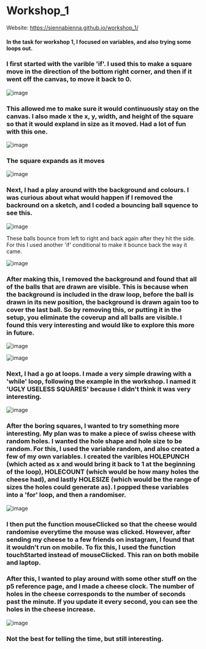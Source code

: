 # Workshop_1
Website: https://siennabienna.github.io/workshop_1/ 

#### In the task for workshop 1, I focused on variables, and also trying some loops out.

### I first started with the varible 'if'. I used this to make a square move in the direction of the bottom right corner, and then if it went off the canvas, to move it back to 0. 

![image](https://github.com/user-attachments/assets/59665f9f-20c1-4e86-b13f-45a1fabe7e2b)

### This allowed me to make sure it would continuously stay on the canvas. I also made x the x, y, width, and height of the square so that it would expland in size as it moved. Had a lot of fun with this one.

![image](https://github.com/user-attachments/assets/200b086a-a9a6-4020-8b78-6620b7825b6c)

### The square expands as it moves

![image](https://github.com/user-attachments/assets/4acd0e34-475f-4a28-9295-394650a555db)

### Next, I had a play around with the background and colours. I was curious about what would happen if I removed the backround on a sketch, and I coded a bouncing ball squence to see this.

![image](https://github.com/user-attachments/assets/7e1a6757-8585-4451-bfb1-d34925ecac9f)

These balls bounce from left to right and back again after they hit the side. For this I used another 'if' conditional to make it bounce back the way it came. 

![image](https://github.com/user-attachments/assets/6391d7cc-37cf-4515-8480-d6a6c7cfa5a0)

### After making this, I removed the background and found that all of the balls that are drawn are visible. This is because when the background is included in the draw loop, before the ball is drawn in its new position, the background is drawn again too to cover the last ball. So by removing this, or putting it in the setup, you eliminate the coverup and all balls are visible. I found this very interesting and would like to explore this more in future.

![image](https://github.com/user-attachments/assets/befdd400-236f-489c-bc2c-cc8ce462864d)

![image](https://github.com/user-attachments/assets/c5c4d7a8-33cf-4d3b-8178-9370b194c9ef)

### Next, I had a go at loops. I made a very simple drawing with a 'while' loop, following the example in the workshop. I named it 'UGLY USELESS SQUARES' because I didn't think it was very interesting.

![image](https://github.com/user-attachments/assets/2988e126-c019-4175-8224-ee181eb85c5b)

### After the boring squares, I wanted to try something more interesting. My plan was to make a piece of swiss cheese with random holes. I wanted the hole shape and hole size to be random. For this, I used the variable random, and also created a few of my own variables. I created the varibles HOLEPUNCH (which acted as x and would bring it back to 1 at the beginning of the loop), HOLECOUNT (which would be how many holes the cheese had), and lastly HOLESIZE (which would be the range of sizes the holes could generate as). I popped these variables into a 'for' loop, and then a randomiser. 

![image](https://github.com/user-attachments/assets/57e6362e-ef5f-47ee-85a6-b9f1b210eb00)

### I then put the function mouseClicked so that the cheese would randomise everytime the mouse was clicked. However, after sending my cheese to a few friends on instagram, I found that it wouldn't run on mobile. To fix this, I used the function touchStarted instead of mouseClicked. This ran on both mobile and laptop.

### After this, I wanted to play around with some other stuff on the p5 reference page, and I made a cheese clock. The number of holes in the cheese corresponds to the number of seconds past the minute. If you update it every second, you can see the holes in the cheese increase.

![image](https://github.com/user-attachments/assets/5bb78927-4f34-4ce2-b66d-cdd1bb697ba3)
 ### Not the best for telling the time, but still interesting.



